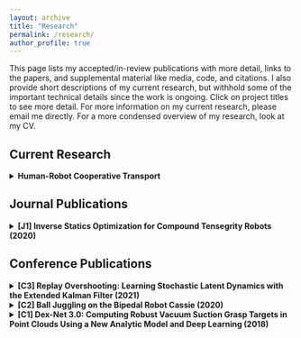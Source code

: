 ```yaml
---
layout: archive
title: "Research"
permalink: /research/
author_profile: true
---
```


<style>
  .boxed {
    color: black;
    border: 3px solid black;
    margin: 0px auto;
    padding: 10px;
    border-radius: 10px;
  }
</style>

This page lists my accepted/in-review publications with more detail, links to the papers, and supplemental material like media, code, and citations. I also provide short descriptions of my current research, but withhold some of the important technical details since the work is ongoing. Click on project titles to see more detail. For more information on my current research, please email me directly. For a more condensed overview of my research, look at my CV.

## Current Research
<details>
<summary><b>Human-Robot Cooperative Transport</b></summary>
<div class="boxed">

Collaborators: [Eley Ng](https://www.linkedin.com/in/eleyng/), [J.D. Kelly](https://www.linkedin.com/in/jd-kelly/), [Dylan Losey](https://dylanlosey.com/), [Dorsa Sadigh](https://dorsa.fyi/), [Monroe Kennedy III](https://monroekennedy3.com/)

Consider an episodic setting where a robotic assistant and a human would like to carry an object through an environment. After some period of time, the robotic agent may develop some idea of the strategy employed by the human when carrying the object, and could use this to condition its own control strategy to best achieve consensus during the carrying process.

This project studies the reinforcement learning setting where the robot may learn a conditional policy and an encoder for the human strategy, updating its models after each episode. Our goal is to replicate human-human behavior during the cooperative carrying process, so there may be a pre-training period to initialize the robot policy, followed by episodic adapatation. We are currently setting up a virtual simulation environment for human-human games for initial training data and will move to a physical platform for both data collection and model training later in 2021.
</div>
</details>

## Journal Publications
<details>
<summary><b>[J1] Inverse Statics Optimization for Compound Tensegrity Robots (2020)</b></summary>

<div class="boxed">

[[Paper]](http://alberthli.github.io/files/journal/invstatopt.pdf) [[Code]](https://github.com/apsabelhaus/tiso)

[_Tensegrities_](https://en.wikipedia.org/wiki/Tensegrity) are structures traditionally comprised of rigid bars held in equilibrium by a network of cables. Originally explored by architects and civil engineers, it was not until relatively recently that actuated tensegrities were studied in the field of robotics. As robots, tensegrities enjoy benefits such as lightweight construction and adjustable compliance, exhibiting features of both fully rigid and fully soft robots.

This project studied what we term _compound tensegrities_, whose rigid elements are not just purely compressive bars, but can take on any arbitrary geometry (and therefore also admit net moments about each rigid body). This allows more faithful bio-inspired designs at the expense of complicating traditional tensegrity modeling techniques. In our work, we reformulate the classic _force density method_ used for computing equilibrium forces in network structures to allow for analysis of compound tensegrities and derive a fast optimization-based shape controller that can also be used for quasi-static position control. Finally, the method is validated both in simulation and on a simple hardware test case.

<details>
<summary><b>Full Citation</b></summary>

Andrew Preston Sabelhaus, **Albert Hao Li**, Kimberley Sover, Jacob Madden, Andrew Barkan, Adrian Agogino, and Alice Agogino, "Inverse Statics Optimization for Compound Tensegrity Robots," _IEEE Robotics and Automation Letters_, vol. 5, no. 3, pp. 3982-3989, 2020.
</details>

<details>
<summary><b>Bibtex Citation</b></summary>

```
@article{  
  Sabelhaus2020_invstatopt,  
  title={Inverse Statics Optimization for Compound Tensegrity Robots},  
  author={Sabelhaus, Andrew Preston and Li, Albert Hao and Sover, Kimberley and Madden, Jacob and Barkan, Andrew and Agogino, Adrian and Agogino, Alice},  
  journal={IEEE Robotics and Automation Letters},  
  volume={5},  
  number={3},  
  year={2020},  
  pages={3982-3989},  
}
```
</details>

</div>
</details>

## Conference Publications
<details>
<summary><b>[C3] Replay Overshooting: Learning Stochastic Latent Dynamics with the Extended Kalman Filter (2021)</b></summary>
<div class="boxed">

<!-- [[Paper]](http://alberthli.github.io/files/in_review/ro_submitted.pdf) -->
[[Paper]](http://alberthli.github.io/files/conference/ro_final.pdf) [[Video]](https://www.youtube.com/watch?v=ZDllbeyhMZg) [[Code]](https://github.com/wuphilipp/replay-overshooting)

Humans are very skilled at spatiotemporal prediction, being able to predict the motion of objects or other agents with fairly minimal observations. This project sought to learn _latent dynamics models_ for the purpose of long-horizon spatiotemporal prediction on robots. As a prerequisite, we must be able to extract _latent states_ from sequences of _observations_. For example, we may be interested in predicting positions of objects (the states) from video frames (the observations). This process is called _posterior inference_.

Many conventional methods in the learning literature conduct posterior inference using an inference network like a bi-RNN, which consumes the data and returns an estimate over some latent state. As it turns out, this is unnecessary, as classical state estimation theory allows approximate inference using methods like the extended Kalman filter, which requires only a dynamics network and an observation model, eliminating the need for a third inference network.

We present results for such a model and also a new learning algorithm called _replay overshooting_ that prioritizes training the dynamics model over the observation model. We show that our method is effective on multiple types of data, such as stripped position data or image sequences, while remaining very parameter-efficient compared to existing methods in the literature. As an added bonus, our method allows seamlessly changing the learned model between discrete and continuous-time, the first such method that natively incorporates both perspectives for dynamics learning.

<details>
<summary><b>Full Citation</b></summary>

**Albert Hao Li\***, Philipp Wu\*, Monroe Kennedy III, "Replay Overshooting: Learning Stochastic Latent Dynamics with the Extended Kalman Filter," _2021 IEEE International Conference on Robotics and Automation (ICRA)_, Xi'an, China, 2021. \*Equal Contribution.
</details>

<details>
<summary><b>Bibtex Citation</b></summary>

```
@inproceedings{
  liwu_2021ReplayOvershooting,
  title={Replay Overshooting: Learning Stochastic Latent Dynamics with the Extended Kalman Filter},
  author={A. {Li} and P. {Wu} and M. {Kennedy}},
  booktitle={2021 International Conference on Robotics and Automation (ICRA)},
  address={Xi'an, China},
  year={2021},
}
```
</details>

</details>

<details>
<summary><b>[C2] Ball Juggling on the Bipedal Robot Cassie (2020)</b></summary>
<div class="boxed">

[[Paper]](http://alberthli.github.io/files/conference/cassie.pdf) [[Video]](https://www.youtube.com/watch?v=tLrz_R_T6kg) [[Media]](https://spectrum.ieee.org/automaton/robotics/robotics-hardware/uc-berkeley-cassie-cal-robot-juggle)

To facilitate human-robot interactions and robotic multi-tasking in dynamical environments, we expect them to be able to reason accurately about contact. One of the simplest benchmarks for controlling via contact is the _robotic juggling_ task, which has been replicated before on quadrotors, robotic manipulators, and large humanoid robots.

This project studied _bounce juggling_ on the bipedal robot _Cassie_, developed by Agility Robotics. The distinguishing factor of this work is the difficulty of maintaining an active juggle while also balancing the robot, which is already a nontrivial task depending on the robot's environment. We derived two different juggling controllers, both inspired by _mirror law algorithms_: one based on a simple PID scheme on the ball position and another based on contact force optimization at the robot's feet to maintain balance while driving the juggling with sufficient force and precision.

We found that in simulation, both controllers were locally exponentially stable with Poincaré analysis. We implemented the simpler of the two on Cassie and found that we were able to maintain stable juggles for long periods (with the longest period being over 40 juggles long). Unfortunately, I left Berkeley to start my MS near the end of this project, and we did not have time to implement the second controller online.

<details>
<summary><b>Full Citation</b></summary>

Katherine Lin Poggensee\*, **Albert Hao Li\***, Daniel Sotsaikich\*, Bike Zhang, Prasanth Kotaru, Mark Mueller, and Koushil Sreenath, "Ball Juggling on the Bipedal Robot Cassie," _2020 European Control Conference (ECC)_, Saint Petersburg, Russia, 2020, pp. 875-880. \*Equal Contribution.
</details>

<details>
<summary><b>Bibtex Citation</b></summary>

```
@inproceedings{  
  Poggensee2020_jugglingcassie,  
  title={Ball Juggling on the Bipedal Robot Cassie},  
  author={Poggensee, Katherine Lin and Li, Albert Hao and Sotsaikich, Daniel and Zhang, Bike and Kotaru, Prasanth, and Mueller, Mark and Sreenath, Koushil},  
  journal={2020 IEEE European Control Conference (ECC)},  
  year={2020},  
  address={Saint Petersburg, Russia},  
  pages={875-880},  
}
```
</details>

</div>
</details>

<details>
<summary><b>[C1] Dex-Net 3.0: Computing Robust Vacuum Suction Grasp Targets in Point Clouds Using a New Analytic Model and Deep Learning (2018)</b></summary>
<div class="boxed">

[[Paper]](http://alberthli.github.io/files/conference/dexnet.pdf) [[Video]](https://www.youtube.com/watch?v=dZIHmcaTJ_c&feature=emb_title) [[Code]](https://github.com/BerkeleyAutomation/dex-net)

Vacuum-based grasping and manipulation is a popular alternative to traditional parallel-jaw methods, since we only need to compute a single point of contact and we may be able to lift objects that are difficult to grasp otherwise. The goal of this project was deriving an analytical physics-based suction model, training a grasping planner to find good suction points on various objects from point cloud data, and implementing the system on a real robot.

My role on the project was designing new grippers that could interface with the ABB YuMi and replace its default grippers with lightweight and cost-effective alternatives. I was also responsible for hardware maintenance, including part replacements, fixing electronic parts and circuitry-related failures, and implementing new design features. Ultimately, Dex-Net 3.0 was able to achieve success rates of 98%, 82%, and 58% on the "basic," "typical," and "adversarial" object categories, with adversarial performance improving to 81% when trained specifically on adversarial objects.

<details>
<summary><b>Full Citation</b></summary>

Jeffrey Mahler, Matthew Matl, Xinyi Liu, **Albert Li**, David Gealy, Ken Goldberg, "Dex-Net 3.0: Computing Robust Vacuum Suction Grasp Targets in Point Clouds Using a New Analytic Model and Deep Learning," _2018 IEEE International Conference on Robotics and Automation (ICRA)_, Brisbane, QLD, 2018, pp. 5620-5627.
</details>

<details>
<summary><b>Bibtex Citation</b></summary>

```
@inproceedings{  
  Mahler2018_dexnet3,  
  title={Dex-Net 3.0: Computing Robust Vacuum Suction Grasp Targets in Point Clouds Using a New Analytic Model and Deep Learning},  
  author={Mahler, Jeffrey and Matl, Matthew and Liu, Xinyu and Li, Albert and Gealy, David and Goldberg, Ken},  
  journal={2018 IEEE International Conference on Robotics and Automation (ICRA)},  
  year={2018},  
  address={Brisbane, QLD},  
  pages={5620-5627},  
}
```
</details>

</div>
</details>

<!-- ## Publications In Review
<details>
<summary><b>[R1] Replay Overshooting: Learning Stochastic Latent Dynamics with the Extended Kalman Filter (2021)</b></summary>
<div class="boxed">

[[Paper]](http://alberthli.github.io/files/in_review/ro_submitted.pdf) [[Video]](https://www.youtube.com/watch?v=eA32XTNRSuY) [[Code]](https://github.com/wuphilipp/replay-overshooting)

Humans are very skilled at spatiotemporal prediction, being able to predict the motion of objects or other agents with fairly minimal observations. This project sought to learn _latent dynamics models_ for the purpose of long-horizon spatiotemporal prediction on robots. As a prerequisite, we must be able to extract _latent states_ from sequences of _observations_. For example, we may be interested in predicting positions of objects (the states) from video frames (the observations). This process is called _posterior inference_.

Many conventional methods in the learning literature conduct posterior inference using an inference network like a bi-RNN, which consumes the data and returns an estimate over some latent state. As it turns out, this is unnecessary, as classical state estimation theory allows approximate inference using methods like the extended Kalman filter, which requires only a dynamics network and an observation model, eliminating the need for a third inference network.

We present results for such a model and also a new learning algorithm called _replay overshooting_ that prioritizes training the dynamics model over the observation model. We show that our method is effective on multiple types of data, such as stripped position data or image sequences, while remaining very parameter-efficient compared to existing methods in the literature. As an added bonus, our method allows seamlessly changing the learned model between discrete and continuous-time, the first such method that natively incorporates both perspectives for dynamics learning.

<details>
<summary><b>Full Citation</b></summary>

**Albert Hao Li\***, Philipp Wu\*, Monroe Kennedy III, "Replay Overshooting: Learning Stochastic Latent Dynamics with the Extended Kalman Filter," _2021 IEEE International Conference on Robotics and Automation (ICRA)_, Xi'an, China, 2021. \*Equal Contribution.
</details> -->

</div>
</details>
